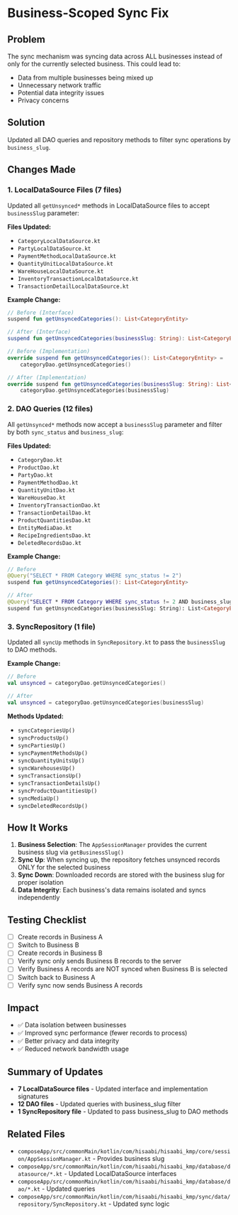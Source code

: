 # Business-Scoped Sync Fix

## Problem
The sync mechanism was syncing data across ALL businesses instead of only for the currently selected business. This could lead to:
- Data from multiple businesses being mixed up
- Unnecessary network traffic
- Potential data integrity issues
- Privacy concerns

## Solution
Updated all DAO queries and repository methods to filter sync operations by `business_slug`.

## Changes Made

### 1. LocalDataSource Files (7 files)
Updated all `getUnsynced*` methods in LocalDataSource files to accept `businessSlug` parameter:

**Files Updated:**
- `CategoryLocalDataSource.kt`
- `PartyLocalDataSource.kt`
- `PaymentMethodLocalDataSource.kt`
- `QuantityUnitLocalDataSource.kt`
- `WareHouseLocalDataSource.kt`
- `InventoryTransactionLocalDataSource.kt`
- `TransactionDetailLocalDataSource.kt`

**Example Change:**
```kotlin
// Before (Interface)
suspend fun getUnsyncedCategories(): List<CategoryEntity>

// After (Interface)
suspend fun getUnsyncedCategories(businessSlug: String): List<CategoryEntity>

// Before (Implementation)
override suspend fun getUnsyncedCategories(): List<CategoryEntity> = 
    categoryDao.getUnsyncedCategories()

// After (Implementation)
override suspend fun getUnsyncedCategories(businessSlug: String): List<CategoryEntity> = 
    categoryDao.getUnsyncedCategories(businessSlug)
```

### 2. DAO Queries (12 files)
All `getUnsynced*` methods now accept a `businessSlug` parameter and filter by both `sync_status` and `business_slug`:

**Files Updated:**
- `CategoryDao.kt`
- `ProductDao.kt`
- `PartyDao.kt`
- `PaymentMethodDao.kt`
- `QuantityUnitDao.kt`
- `WareHouseDao.kt`
- `InventoryTransactionDao.kt`
- `TransactionDetailDao.kt`
- `ProductQuantitiesDao.kt`
- `EntityMediaDao.kt`
- `RecipeIngredientsDao.kt`
- `DeletedRecordsDao.kt`

**Example Change:**
```kotlin
// Before
@Query("SELECT * FROM Category WHERE sync_status != 2")
suspend fun getUnsyncedCategories(): List<CategoryEntity>

// After
@Query("SELECT * FROM Category WHERE sync_status != 2 AND business_slug = :businessSlug")
suspend fun getUnsyncedCategories(businessSlug: String): List<CategoryEntity>
```

### 3. SyncRepository (1 file)
Updated all `syncUp` methods in `SyncRepository.kt` to pass the `businessSlug` to DAO methods.

**Example Change:**
```kotlin
// Before
val unsynced = categoryDao.getUnsyncedCategories()

// After
val unsynced = categoryDao.getUnsyncedCategories(businessSlug)
```

**Methods Updated:**
- `syncCategoriesUp()`
- `syncProductsUp()`
- `syncPartiesUp()`
- `syncPaymentMethodsUp()`
- `syncQuantityUnitsUp()`
- `syncWarehousesUp()`
- `syncTransactionsUp()`
- `syncTransactionDetailsUp()`
- `syncProductQuantitiesUp()`
- `syncMediaUp()`
- `syncDeletedRecordsUp()`

## How It Works

1. **Business Selection**: The `AppSessionManager` provides the current business slug via `getBusinessSlug()`
2. **Sync Up**: When syncing up, the repository fetches unsynced records ONLY for the selected business
3. **Sync Down**: Downloaded records are stored with the business slug for proper isolation
4. **Data Integrity**: Each business's data remains isolated and syncs independently

## Testing Checklist

- [ ] Create records in Business A
- [ ] Switch to Business B
- [ ] Create records in Business B
- [ ] Verify sync only sends Business B records to the server
- [ ] Verify Business A records are NOT synced when Business B is selected
- [ ] Switch back to Business A
- [ ] Verify sync now sends Business A records

## Impact
- ✅ Data isolation between businesses
- ✅ Improved sync performance (fewer records to process)
- ✅ Better privacy and data integrity
- ✅ Reduced network bandwidth usage

## Summary of Updates
- **7 LocalDataSource files** - Updated interface and implementation signatures
- **12 DAO files** - Updated queries with business_slug filter
- **1 SyncRepository file** - Updated to pass business_slug to DAO methods

## Related Files
- `composeApp/src/commonMain/kotlin/com/hisaabi/hisaabi_kmp/core/session/AppSessionManager.kt` - Provides business slug
- `composeApp/src/commonMain/kotlin/com/hisaabi/hisaabi_kmp/database/datasource/*.kt` - Updated LocalDataSource interfaces
- `composeApp/src/commonMain/kotlin/com/hisaabi/hisaabi_kmp/database/dao/*.kt` - Updated queries
- `composeApp/src/commonMain/kotlin/com/hisaabi/hisaabi_kmp/sync/data/repository/SyncRepository.kt` - Updated sync logic

